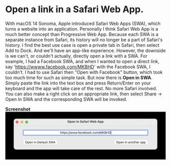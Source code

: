 #  Open a link in a Safari Web App.

With macOS 14 Sonoma, Apple introduced Safari Web Apps (SWA), which turns a website into an application. Personally I think Safari Web App is a much better concept than Progressive Web App. Because each SWA is a separate instance from Safari, its history will no longer be a part of Safari's history. I find the best use case is open a private tab in Safari, then select Add to Dock. And we'll have an app-like experience.
However, the downside is we can't, or couldn't actually, directly open a link with a SWA. For example, I had a Facebook SWA, and when I wanted to open a direct link, say 'https://wwww.facebook.com/MKBHD' with the Facebook SWA, I couldn't. I had to use Safari then "Open with Facebook" button, which took too much time for such as simple task. But now there is **Open in SWA**. Simply paste the link into the text box and press Return/Enter on your keyboard and the app will take care of the rest. No more Safari involved.
You can also make a right click on an appropriate link, then select Share → Open In SWA and the corresponding SWA will be invoked.

**Screenshot**
![Screenshot](Screenshot.png)
